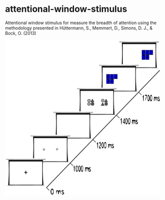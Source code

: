 # attentional-window-stimulus
Attentional window stimulus for measure the breadth of attention using the methodology presented in Hüttermann, S., Memmert, D., Simons, D. J., &amp; Bock, O. (2013)

![](images/Figura1.png)
